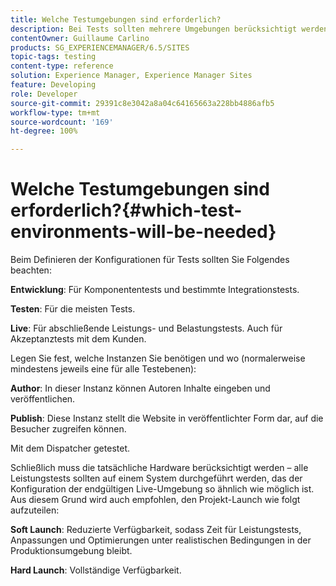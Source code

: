```yaml
---
title: Welche Testumgebungen sind erforderlich?
description: Bei Tests sollten mehrere Umgebungen berücksichtigt werden.
contentOwner: Guillaume Carlino
products: SG_EXPERIENCEMANAGER/6.5/SITES
topic-tags: testing
content-type: reference
solution: Experience Manager, Experience Manager Sites
feature: Developing
role: Developer
source-git-commit: 29391c8e3042a8a04c64165663a228bb4886afb5
workflow-type: tm+mt
source-wordcount: '169'
ht-degree: 100%

---
```


# Welche Testumgebungen sind erforderlich?{#which-test-environments-will-be-needed}

Beim Definieren der Konfigurationen für Tests sollten Sie Folgendes beachten:

**Entwicklung**: Für Komponententests und bestimmte Integrationstests.

**Testen**: Für die meisten Tests.

**Live**: Für abschließende Leistungs- und Belastungstests. Auch für Akzeptanztests mit dem Kunden.

Legen Sie fest, welche Instanzen Sie benötigen und wo (normalerweise mindestens jeweils eine für alle Testebenen):

**Author**: In dieser Instanz können Autoren Inhalte eingeben und veröffentlichen.

**Publish**: Diese Instanz stellt die Website in veröffentlichter Form dar, auf die Besucher zugreifen können.

Mit dem Dispatcher getestet.

Schließlich muss die tatsächliche Hardware berücksichtigt werden – alle Leistungstests sollten auf einem System durchgeführt werden, das der Konfiguration der endgültigen Live-Umgebung so ähnlich wie möglich ist. Aus diesem Grund wird auch empfohlen, den Projekt-Launch wie folgt aufzuteilen:

**Soft Launch**: Reduzierte Verfügbarkeit, sodass Zeit für Leistungstests, Anpassungen und Optimierungen unter realistischen Bedingungen in der Produktionsumgebung bleibt.

**Hard Launch**: Vollständige Verfügbarkeit.
